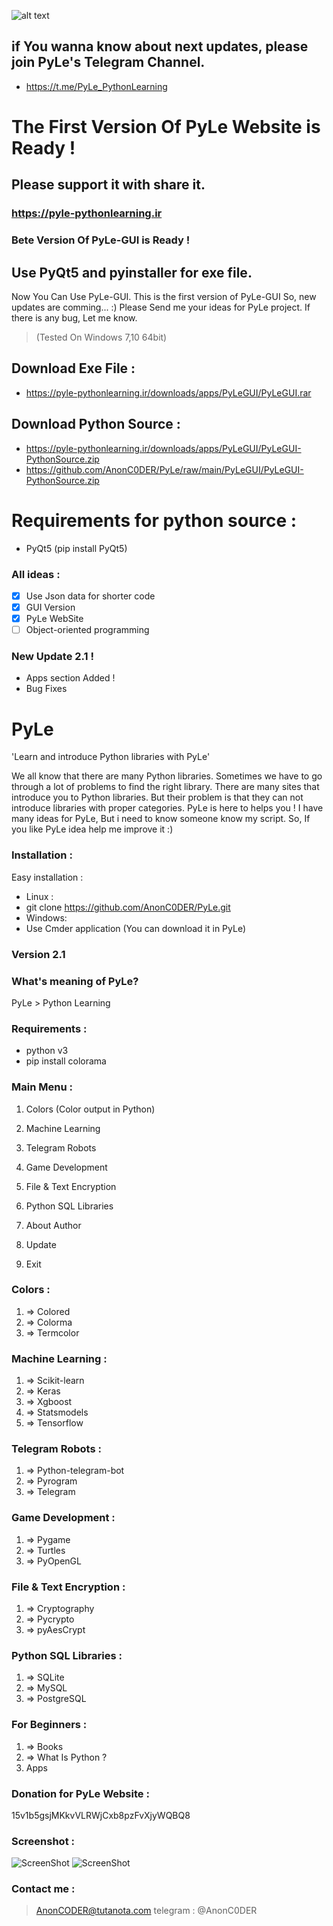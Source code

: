 ![alt text](https://pyle-pythonlearning.ir/downloads/apps/PyLeGUI/PyLe.png)

## if You wanna know about next updates, please join PyLe's Telegram Channel.
- https://t.me/PyLe_PythonLearning


# The First Version Of PyLe Website is Ready !
## Please support it with share it.
### https://pyle-pythonlearning.ir


### Bete Version Of PyLe-GUI is Ready !
## Use PyQt5 and pyinstaller for exe file.
Now You Can Use PyLe-GUI.
This is the first version of PyLe-GUI So, new updates are comming... :)
Please Send me your ideas for PyLe project.
If there is any bug, Let me know.
> (Tested On Windows 7,10 64bit) 

## Download Exe File :
- https://pyle-pythonlearning.ir/downloads/apps/PyLeGUI/PyLeGUI.rar

## Download Python Source :
- https://pyle-pythonlearning.ir/downloads/apps/PyLeGUI/PyLeGUI-PythonSource.zip
- https://github.com/AnonC0DER/PyLe/raw/main/PyLeGUI/PyLeGUI-PythonSource.zip

# Requirements for python source :
- PyQt5 (pip install PyQt5)


### All ideas :
- [x] Use Json data for shorter code
- [x] GUI Version
- [x] PyLe WebSite
- [ ] Object-oriented programming

### New Update 2.1 !
- Apps section Added !
- Bug Fixes

# PyLe
'Learn and introduce Python libraries with PyLe'

We all know that there are many Python libraries. 
Sometimes we have to go through a lot of problems to 
find the right library.
There are many sites that introduce you to Python libraries. 
But their problem is that they can not introduce libraries with proper categories.
PyLe is here to helps you !
I have many ideas for PyLe, But i need to know someone know my script.
So, If you like PyLe idea help me improve it :)

### Installation :
Easy installation :
- Linux :
- git clone https://github.com/AnonC0DER/PyLe.git
- Windows:
- Use Cmder application (You can download it in PyLe)

### Version 2.1

### What's meaning of PyLe?
PyLe > Python Learning

### Requirements :
- python v3
- pip install colorama

### Main Menu :

1. Colors (Color output in Python)
2. Machine Learning
3. Telegram Robots
4. Game Development
5. File & Text Encryption
6. Python SQL Libraries

1000. About Author
100. Update
0. Exit  

### Colors :
1. => Colored
2. => Colorma
3. => Termcolor

### Machine Learning :
1. => Scikit-learn
2. => Keras 
3. => Xgboost
4. => Statsmodels
5. => Tensorflow 

### Telegram Robots :
1. => Python-telegram-bot
2. => Pyrogram
3. => Telegram

### Game Development :
1. => Pygame
2. => Turtles
3. => PyOpenGL

### File & Text Encryption :
1. => Cryptography
2. => Pycrypto 
3. => pyAesCrypt

### Python SQL Libraries :
1. => SQLite
2. => MySQL 
3. => PostgreSQL

### For Beginners :
1. => Books
2. => What Is Python ?
3. Apps

### Donation for PyLe Website : 
15v1b5gsjMKkvVLRWjCxb8pzFvXjyWQBQ8

### Screenshot : 
![ScreenShot](img/PyLe.jpg)
![ScreenShot](img/PyLeGUI.jpg)

### Contact me : 
> AnonCODER@tutanota.com
> telegram : @AnonC0DER
